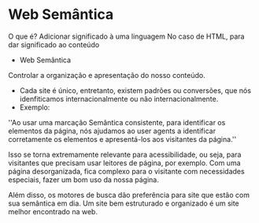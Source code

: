 # Web Semântica
O que é?
Adicionar significado à uma linguagem
No caso de HTML, para dar significado ao conteúdo

* Web Semântica

Controlar a organização e apresentação do nosso conteúdo.

- Cada site é único, entretanto, existem padrões ou conversões, que nós idenfiticamos internacionalmente ou não internacionalmente.
- Exemplo:

''Ao usar uma marcação Semântica consistente, para identificar os elementos da página, nós ajudamos ao user agents a identificar corretamente os elementos e apresentá-los aos visitantes da página.''

Isso se torna extremamente relevante para acessibilidade, ou seja, para visitantes que precisam usar leitores de página, por exemplo. Com uma página desorganizada, fica complexo para o visitante com necessidades especiais, fazer um bom uso da nossa página.

Além disso, os motores de busca dão preferência para site que estão com sua semântica em dia. Um site bem estruturado e organizado é um site melhor encontrado na web.


## 